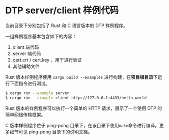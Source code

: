 # DTP server/client 样例代码

当前目录下分别包括了 Rust 和 C 语言版本的 DTP 样例程序。

一组样例程序基本包含如下的内容：

1. client 端代码
2. server 端代码
3. cert.crt / cert.key ，用于进行验证
4. 其他辅助文件

Rust 版本样例程序使用 `cargo build --examples` 进行构建，在**项目根目录**下运行下面指令进行测试。

```bash
$ cargo run --example server
$ cargo run --example client http://127.0.0.1:4433/hello_world
```

Rust 版本的样例程序可以执行一个简单的 HTTP 请求，展示了一个使用 DTP 的简单网络传输框架。

C 版本样例程序位于 ping-pong 目录下，在该目录下使用`make`命令进行编译。更多细节可见 ping-pong 目录下的说明文档。

